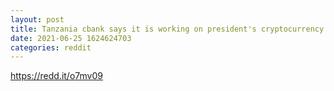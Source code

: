 ```yaml
--- 
layout: post 
title: Tanzania cbank says it is working on president's cryptocurrency push 
date: 2021-06-25 1624624703 
categories: reddit 
--- 
```

https://redd.it/o7mv09